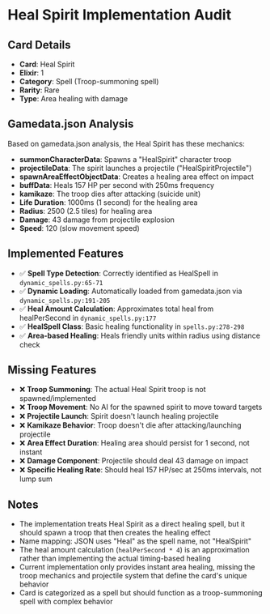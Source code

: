 # Heal Spirit Implementation Audit

## Card Details
- **Card**: Heal Spirit
- **Elixir**: 1
- **Category**: Spell (Troop-summoning spell)
- **Rarity**: Rare
- **Type**: Area healing with damage

## Gamedata.json Analysis
Based on gamedata.json analysis, the Heal Spirit has these mechanics:
- **summonCharacterData**: Spawns a "HealSpirit" character troop
- **projectileData**: The spirit launches a projectile ("HealSpiritProjectile")
- **spawnAreaEffectObjectData**: Creates a healing area effect on impact
- **buffData**: Heals 157 HP per second with 250ms frequency
- **kamikaze**: The troop dies after attacking (suicide unit)
- **Life Duration**: 1000ms (1 second) for the healing area
- **Radius**: 2500 (2.5 tiles) for healing area
- **Damage**: 43 damage from projectile explosion
- **Speed**: 120 (slow movement speed)

## Implemented Features
- ✅ **Spell Type Detection**: Correctly identified as HealSpell in `dynamic_spells.py:65-71`
- ✅ **Dynamic Loading**: Automatically loaded from gamedata.json via `dynamic_spells.py:191-205`
- ✅ **Heal Amount Calculation**: Approximates total heal from healPerSecond in `dynamic_spells.py:177`
- ✅ **HealSpell Class**: Basic healing functionality in `spells.py:278-298`
- ✅ **Area-based Healing**: Heals friendly units within radius using distance check

## Missing Features
- ❌ **Troop Summoning**: The actual Heal Spirit troop is not spawned/implemented
- ❌ **Troop Movement**: No AI for the spawned spirit to move toward targets
- ❌ **Projectile Launch**: Spirit doesn't launch healing projectile
- ❌ **Kamikaze Behavior**: Troop doesn't die after attacking/launching projectile
- ❌ **Area Effect Duration**: Healing area should persist for 1 second, not instant
- ❌ **Damage Component**: Projectile should deal 43 damage on impact
- ❌ **Specific Healing Rate**: Should heal 157 HP/sec at 250ms intervals, not lump sum

## Notes
- The implementation treats Heal Spirit as a direct healing spell, but it should spawn a troop that then creates the healing effect
- Name mapping: JSON uses "Heal" as the spell name, not "HealSpirit"
- The heal amount calculation (`healPerSecond * 4`) is an approximation rather than implementing the actual timing-based healing
- Current implementation only provides instant area healing, missing the troop mechanics and projectile system that define the card's unique behavior
- Card is categorized as a spell but should function as a troop-summoning spell with complex behavior
